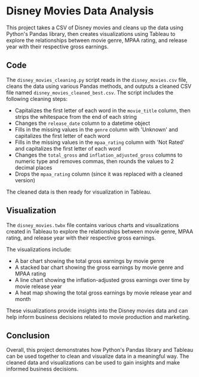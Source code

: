 # Disney Movies Data Analysis

This project takes a CSV of Disney movies and cleans up the data using Python's Pandas library, then creates visualizations using Tableau to explore the relationships between movie genre, MPAA rating, and release year with their respective gross earnings.

## Code

The `disney_movies_cleaning.py` script reads in the `disney_movies.csv` file, cleans the data using various Pandas methods, and outputs a cleaned CSV file named `disney_movies_cleaned_best.csv`. The script includes the following cleaning steps:

- Capitalizes the first letter of each word in the `movie_title` column, then strips the whitespace from the end of each string
- Changes the `release_date` column to a datetime object
- Fills in the missing values in the `genre` column with 'Unknown' and capitalizes the first letter of each word
- Fills in the missing values in the `mpaa_rating` column with 'Not Rated' and capitalizes the first letter of each word
- Changes the `total_gross` and `inflation_adjusted_gross` columns to numeric type and removes commas, then rounds the values to 2 decimal places
- Drops the `mpaa_rating` column (since it was replaced with a cleaned version)

The cleaned data is then ready for visualization in Tableau.

## Visualization

The `disney_movies.twbx` file contains various charts and visualizations created in Tableau to explore the relationships between movie genre, MPAA rating, and release year with their respective gross earnings. 

The visualizations include:

- A bar chart showing the total gross earnings by movie genre
- A stacked bar chart showing the gross earnings by movie genre and MPAA rating
- A line chart showing the inflation-adjusted gross earnings over time by movie release year
- A heat map showing the total gross earnings by movie release year and month

These visualizations provide insights into the Disney movies data and can help inform business decisions related to movie production and marketing.

## Conclusion

Overall, this project demonstrates how Python's Pandas library and Tableau can be used together to clean and visualize data in a meaningful way. The cleaned data and visualizations can be used to gain insights and make informed business decisions.
